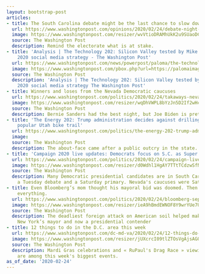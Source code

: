 ```yaml
---
layout: bootstrap-post
articles:
- title: The South Carolina debate might be the last chance to slow down Sanders
  url: https://www.washingtonpost.com/opinions/2020/02/24/debate-night-what-do-about-bernie-sanders/
  image: https://www.washingtonpost.com/resizer/wvVtioDRAMhUkK2u9SUaoDCA364=/1440x0/smart/arc-anglerfish-washpost-prod-washpost.s3.amazonaws.com/public/IOVNKDSVHUI6VAGOG6UNIJTMBE.jpg
  source: The Washington Post
  description: Remind the electorate what is at stake.
- title: 'Analysis | The Technology 202: Silicon Valley tested by Mike Bloomberg''s
    2020 social media strategy - The Washington Post'
  url: https://www.washingtonpost.com/news/powerpost/paloma/the-technology-202/2020/02/24/the-technology-202-silicon-valley-tested-by-mike-bloomberg-s-2020-social-media-strategy/5e52be4988e0fa632ba81ce2/
  image: https://www.washingtonpost.com/pbox.php?url=https://palomaimages.washingtonpost.com/pr2/32f0cfd4957c9b6b1b471e8d23345ed6-FJEP5MCTTYI6VAGOG6UNIJTMBE-680-453-70-8.jpg&w=1484&op=resize&opt=1&filter=antialias&t=20170517
  source: The Washington Post
  description: 'Analysis | The Technology 202: Silicon Valley tested by Mike Bloomberg''s
    2020 social media strategy The Washington Post'
- title: Winners and loses from the Nevada Democratic caucuses
  url: https://www.washingtonpost.com/politics/2020/02/24/takaways-nevada-democratic-caucuses/
  image: https://www.washingtonpost.com/resizer/wqDhVWPL8bYzJn5D2If2wHcRg1k=/1440x0/smart/arc-anglerfish-washpost-prod-washpost.s3.amazonaws.com/public/FW37DQGZANC4DNZD3PDBCZS46E
  source: The Washington Post
  description: Bernie Sanders had the best night, but Joe Biden is pretty happy too.
- title: 'The Energy 202: Trump administration decides against drilling for oil under
    popular Utah bike trail'
  url: https://www.washingtonpost.com/politics/the-energy-202-trump-administration-decides-against-drilling-for-oil-under-popular-utah-bike-trail/2020/02/24/aa2a2eaa-8036-4f5e-9fad-de4715c7b802_story.html
  image: 
  source: The Washington Post
  description: The about-face came after a public outcry in the state.
- title: 'Campaign 2020 live updates: Democrats focus on S.C. as Super Tuesday looms'
  url: https://www.washingtonpost.com/politics/2020/02/24/campaign-live-updates/
  image: https://www.washingtonpost.com/resizer/d0Wdhl1HgAY7TTtTCdzwSfNj9jQ=/1440x0/smart/arc-anglerfish-washpost-prod-washpost.s3.amazonaws.com/public/7MZMVVCWT4I6VDX5B6IEXXMAK4.jpg
  source: The Washington Post
  description: Many Democratic presidential candidates are in South Carolina before
    a Tuesday debate and a Saturday primary. Nevada's caucuses were Saturday.
- title: Even Bloomberg’s mom thought his mayoral bid was doomed. Then 9/11 changed
    everything.
  url: https://www.washingtonpost.com/politics/2020/02/24/bloomberg-september-11th-new-york-mayor/
  image: https://www.washingtonpost.com/resizer/ieA9hBmdEWNOF8Y9wrYUe7Uf2eA=/1484x0/arc-anglerfish-washpost-prod-washpost.s3.amazonaws.com/public/I7BKZTCOUYI6VFT34B2NGAWH2Q.jpg
  source: The Washington Post
  description: The deadliest foreign attack on American soil helped make Bloomberg
    New York’s mayor and now a presidential contender
- title: 12 things to do in the D.C. area this week
  url: https://www.washingtonpost.com/dc-md-va/2020/02/24/12-things-do-dc-area-this-week/
  image: https://www.washingtonpost.com/resizer/jUXcrcI09tlZTOsVgAjsAGOg_mE=/1440x0/smart/arc-anglerfish-washpost-prod-washpost.s3.amazonaws.com/public/DFEBHQYQVJBAZN5LOBJH2U73FU.jpg
  source: The Washington Post
  description: Mardi Gras celebrations and « RuPaul's Drag Race » viewing parties
    are among this week's biggest events.
as_of_date: '2020-02-24'
---
```


